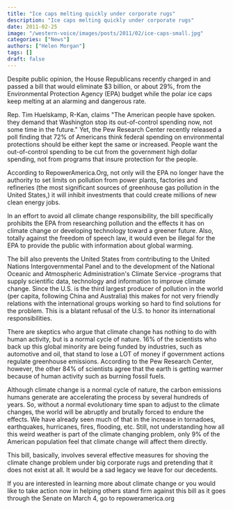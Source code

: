 ```yaml
---
title: "Ice caps melting quickly under corporate rugs"
description: "Ice caps melting quickly under corporate rugs"
date: 2011-02-25
image: "/western-voice/images/posts/2011/02/ice-caps-small.jpg"
categories: ["News"]
authors: ["Helen Morgan"]
tags: []
draft: false
---
```

Despite public opinion, the House Republicans recently charged in and passed a bill that would eliminate $3 billion, or about 29%, from the Environmental Protection Agency (EPA) budget while the polar ice caps keep melting at an alarming and dangerous rate.

Rep. Tim Huelskamp, R-Kan, claims "The American people have spoken. they demand that Washington stop its out-of-control spending now, not some time in the future." Yet, the Pew Research Center recently released a poll finding that 72% of Americans think federal spending on environmental protections should be either kept the same or increased. People want the out-of-control spending to be cut from the government high dollar spending, not from programs that insure protection for the people.

According to RepowerAmerica.Org, not only will the EPA no longer have the authority to set limits on pollution from power plants, factories and refineries (the most significant sources of greenhouse gas pollution in the United States,) it will inhibit investments that could create millions of new clean energy jobs.

In an effort to avoid all climate change responsibility, the bill specifically prohibits the EPA from researching pollution and the effects it has on climate change or developing technology toward a greener future. Also, totally against the freedom of speech law, it would even be illegal for the EPA to provide the public with information about global warming.

The bill also prevents the United States from contributing to the United Nations Intergovernmental Panel and to the development of the National Oceanic and Atmospheric Administration's Climate Service -programs that supply scientific data, technology and information to improve climate change. Since the U.S. is the third largest producer of pollution in the world (per capita, following China and Australia) this makes for not very friendly relations with the international groups working so hard to find solutions for the problem. This is a blatant refusal of the U.S. to honor its international responsibilities.

There are skeptics who argue that climate change has nothing to do with human activity, but is a normal cycle of nature. 16% of the scientists who back up this global minority are being funded by industries, such as automotive and oil, that stand to lose a LOT of money if government actions regulate greenhouse emissions. According to the Pew Research Center, however, the other 84% of scientists agree that the earth is getting warmer because of human activity such as burning fossil fuels.

Although climate change is a normal cycle of nature, the carbon emissions humans generate are accelerating the process by several hundreds of years. So, without a normal evolutionary time span to adjust to the climate changes, the world will be abruptly and brutally forced to endure the effects. We have already seen much of that in the increase in tornadoes, earthquakes, hurricanes, fires, flooding, etc. Still, not understanding how all this weird weather is part of the climate changing problem, only 9% of the American population feel that climate change will affect them directly.

This bill, basically, involves several effective measures for shoving the climate change problem under big corporate rugs and pretending that it does not exist at all. It would be a sad legacy we leave for our decedents.

If you are interested in learning more about climate change or you would like to take action now in helping others stand firm against this bill as it goes through the Senate on March 4, go to repoweramerica.org